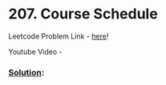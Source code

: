# 207. Course Schedule

Leetcode Problem Link - [here](https://leetcode.com/problems/course-schedule/description/?envType=study-plan-v2&envId=top-100-liked)!

Youtube Video - 

### [Solution]():

```cpp


```